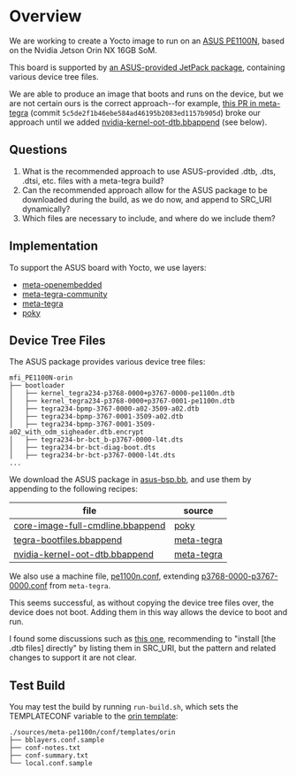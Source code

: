 # Overview

We are working to create a Yocto image to run on an [ASUS PE1100N](https://www.asus.com/networking-iot-servers/aiot-industrial-solutions/embedded-computers-edge-ai-systems/pe1100n/),
based on the Nvidia Jetson Orin NX 16GB SoM.

This board is supported by [an ASUS-provided JetPack package](https://www.asus.com/networking-iot-servers/aiot-industrial-solutions/embedded-computers-edge-ai-systems/pe1100n/helpdesk_download?model2Name=PE1100N),
containing various device tree files.

We are able to produce an image that boots and runs on the device, but we are
not certain ours is the correct approach--for example, [this PR in meta-tegra](https://github.com/OE4T/meta-tegra/pull/1745)
(commit `5c5de2f1b46ebe584ad46195b2083ed1157b905d`) broke our approach until we
added [nvidia-kernel-oot-dtb.bbappend](sources/meta-pe1100n/recipes-kernel/nvidia-kernel-oot/nvidia-kernel-oot-dtb_%.bbappend)
(see below).

## Questions

1. What is the recommended approach to use ASUS-provided .dtb, .dts, .dtsi, etc.
   files with a meta-tegra build?
2. Can the recommended approach allow for the ASUS package to be downloaded
   during the build, as we do now, and append to SRC_URI dynamically?
3. Which files are necessary to include, and where do we include them?

## Implementation

To support the ASUS board with Yocto, we use layers:

- [meta-openembedded](https://github.com/openembedded/meta-openembedded)
- [meta-tegra-community](https://github.com/OE4T/meta-tegra-community)
- [meta-tegra](https://github.com/OE4T/meta-tegra)
- [poky](https://github.com/yoctoproject/poky)

## Device Tree Files

The ASUS package provides various device tree files:

<!-- tree --prune -P "*.dt*" mfi_PE1100N-orin | head -->

```shell
mfi_PE1100N-orin
├── bootloader
│   ├── kernel_tegra234-p3768-0000+p3767-0000-pe1100n.dtb
│   ├── kernel_tegra234-p3768-0000+p3767-0001-pe1100n.dtb
│   ├── tegra234-bpmp-3767-0000-a02-3509-a02.dtb
│   ├── tegra234-bpmp-3767-0001-3509-a02.dtb
│   ├── tegra234-bpmp-3767-0001-3509-a02_with_odm_sigheader.dtb.encrypt
│   ├── tegra234-br-bct_b-p3767-0000-l4t.dts
│   ├── tegra234-br-bct-diag-boot.dts
│   ├── tegra234-br-bct-p3767-0000-l4t.dts
...
```

We download the ASUS package in [asus-bsp.bb](sources/meta-pe1100n/recipes-bsp/asus-binaries/asus-bsp.bb),
and use them by appending to the following recipes:

| file                                                                                                                     | source                                                                                                                        |
| ------------------------------------------------------------------------------------------------------------------------ | ----------------------------------------------------------------------------------------------------------------------------- |
| [core-image-full-cmdline.bbappend](sources/meta-pe1100n/recipes-extended/images/core-image-full-cmdline.bbappend)        | [poky](https://github.com/yoctoproject/poky/blob/master/meta/recipes-extended/images/core-image-full-cmdline.bb)              |
| [tegra-bootfiles.bbappend](sources/meta-pe1100n/recipes-bsp/tegra-binaries/tegra-bootfiles_%.bbappend)                   | [meta-tegra](https://github.com/OE4T/meta-tegra/blob/master/recipes-bsp/tegra-binaries/tegra-binaries_36.4.0.bb)              |
| [nvidia-kernel-oot-dtb.bbappend](sources/meta-pe1100n/recipes-kernel/nvidia-kernel-oot/nvidia-kernel-oot-dtb_%.bbappend) | [meta-tegra](https://github.com/OE4T/meta-tegra/blob/master/recipes-kernel/nvidia-kernel-oot/nvidia-kernel-oot-dtb_36.4.0.bb) |

We also use a machine file, [pe1100n.conf](sources/meta-pe1100n/conf/machine/pe1100n.conf),
extending [p3768-0000-p3767-0000.conf](sources/meta-tegra/conf/machine/p3768-0000-p3767-0000.conf)
from `meta-tegra`.

This seems successful, as without copying the device tree files over, the device
does not boot. Adding them in this way allows the device to boot and run.

I found some discussions such as [this one](https://github.com/OE4T/meta-tegra/discussions/1455),
recommending to "install [the .dtb files] directly" by listing them in SRC_URI,
but the pattern and related changes to support it are not clear.

## Test Build

You may test the build by running `run-build.sh`, which sets the TEMPLATECONF
variable to the [orin template](sources/meta-pe1100n/conf/templates/orin/local.conf.sample):

```shell
./sources/meta-pe1100n/conf/templates/orin
├── bblayers.conf.sample
├── conf-notes.txt
├── conf-summary.txt
└── local.conf.sample
```
